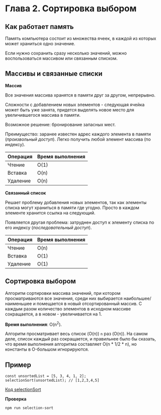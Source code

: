 # Глава 2. Сортировка выбором

## Как работает память

Память компьютера состоит из множества ячеек, в каждой из которых может храниться одно значение.

Если нужно сохранить сразу несколько значений, можно воспользоваться массивом или связанным списком.

## Массивы и связанные списки

**Массив**

Все значения массива хранятся в памяти друг за другом, непрерывно.

Сложности с добавлением новых элементов - следующая ячейка может быть уже занята, придется выделять новое место для увеличившегося массива в памяти.

Возможное решение: бронирование запасных мест.

Преимущество: заранее известен адрес каждого элемента в памяти (*произвольный доступ*). Легко получить любой элемент массива (по индексу).

Операция|Время выполнения
-|-
Чтение|O(1)
Вставка|O(n)
Удаление|O(n)

**Связанный список**

Решает проблему добавления новых элементов, так как элементы списка могут храниться в памяти где угодно. Просто в каждом элементе хранится ссылка на следующий.

Появляется другая проблема: затруднен доступ к элементу списка по его индексу (*последовательный доступ*).

Операция|Время выполнения
-|-
Чтение|O(n)
Вставка|O(1)
Удаление|O(1)

## Сортировка выбором

Алгоритм сортировки массива значений, при котором просматриваются все значения, среди них выбирается наибольшее/наименьшее и помещается в новый отсортированный массив. С каждым разом количество элементов в исходном массиве сокращается, а в новом - увеличивается на 1.

**Время выполнения**: O(n<sup>2</sup>).

Алгоритм просматривает весь список (O(n)) `n` раз (O(n)). На самом деле, список каждый раз сокращается, и правильнее было бы сказать, что время выполнения алгоритма составляет O(n * 1/2 * n), но константы в O-большом игнорируются.


## Пример

```
const unsortedList = [5, 3, 4, 1, 2];
selectionSort(unsortedList); // [1,2,3,4,5]
```

[Код selectionSort](./selectionSort.js)

**Проверка**

```
npm run selection-sort
```